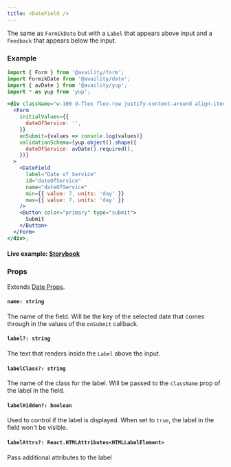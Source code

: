 ```yaml
---
title: <DateField />
---
```


The same as `FormikDate` but with a `Label` that appears above input and a `Feedback` that appears below the input.

### Example

```jsx live=true viewCode=true
import { Form } from '@availity/form';
import FormikDate from '@availity/date';
import { avDate } from '@availity/yup';
import * as yup from 'yup';

<div className="w-100 d-flex flex-row justify-content-around align-items-center">
  <Form
    initialValues={{
      dateOfService: '',
    }}
    onSubmit={values => console.log(values)}
    validationSchema={yup.object().shape({
      dateOfService: avDate().required(),
    })}
  >
    <DateField
      label="Date of Service"
      id="dateOfService"
      name="dateOfService"
      min={{ value: 7, units: 'day' }}
      max={{ value: 7, units: 'day' }}
    />
    <Button color="primary" type="submit">
      Submit
    </Button>
  </Form>
</div>;
```

#### Live example: <a href="https://availity.github.io/availity-react/storybook/?path=/story/formik-date--datefield"> Storybook</a>

### Props

Extends [Date Props](/form/date/components/date/#props).

#### `name: string`

The name of the field. Will be the key of the selected date that comes through in the values of the `onSubmit` callback.

#### `label?: string`

The text that renders inside the `Label` above the input.

#### `labelClass?: string`

The name of the class for the label. Will be passed to the `className` prop of the label in the field.

#### `labelHidden?: boolean`

Used to control if the label is displayed. When set to `true`, the label in the field won't be visible.

#### `labelAttrs?: React.HTMLAttributes<HTMLLabelElement>`

Pass additional attributes to the label
